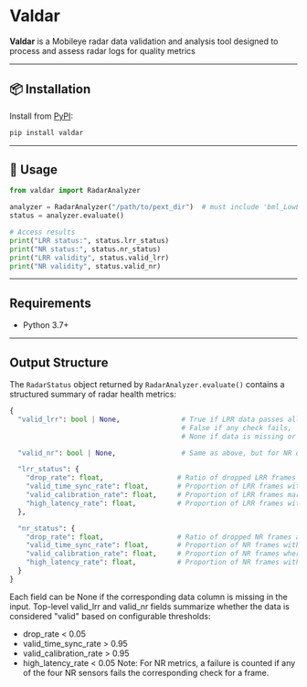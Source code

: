 # Valdar

**Valdar** is a Mobileye radar data validation and analysis tool designed to process and assess radar logs for quality metrics

---

## 📦 Installation

Install from [PyPI](https://pypi.org/project/valdar):

```bash
pip install valdar
```
___

## 🚀 Usage

```python
from valdar import RadarAnalyzer

analyzer = RadarAnalyzer("/path/to/pext_dir")  # must include 'bml_LowLevelCRF_frame' pext
status = analyzer.evaluate()

# Access results
print("LRR status:", status.lrr_status)
print("NR status:", status.nr_status)
print("LRR validity", status.valid_lrr)
print("NR validity", status.valid_nr)
```

___

## Requirements
- Python 3.7+

___

## Output Structure

The `RadarStatus` object returned by `RadarAnalyzer.evaluate()` contains a structured summary of radar health metrics:

```python
{
  "valid_lrr": bool | None,               # True if LRR data passes all checks,
                                          # False if any check fails,
                                          # None if data is missing or not applicable

  "valid_nr": bool | None,                # Same as above, but for NR data

  "lrr_status": {
    "drop_rate": float,                  # Ratio of dropped LRR frames (0.0 to 1.0)
    "valid_time_sync_rate": float,       # Proportion of LRR frames with synchronized timestamps
    "valid_calibration_rate": float,     # Proportion of LRR frames marked as calibrated
    "high_latency_rate": float,          # Proportion of LRR frames with latency > 0.2 seconds
  },

  "nr_status": {
    "drop_rate": float,                  # Ratio of dropped NR frames across all relevant sensors
    "valid_time_sync_rate": float,       # Proportion of NR frames with all timestamps synchronized
    "valid_calibration_rate": float,     # Proportion of NR frames where all sensors are calibrated
    "high_latency_rate": float,          # Proportion of NR frames with latency > 0.2 seconds on any sensor
  }
}
```
Each field can be None if the corresponding data column is missing in the input.
Top-level valid_lrr and valid_nr fields summarize whether the data is considered "valid" based on configurable thresholds:
- drop_rate < 0.05
- valid_time_sync_rate > 0.95
- valid_calibration_rate > 0.95
- high_latency_rate < 0.05
Note: For NR metrics, a failure is counted if any of the four NR sensors fails the corresponding check for a frame.
